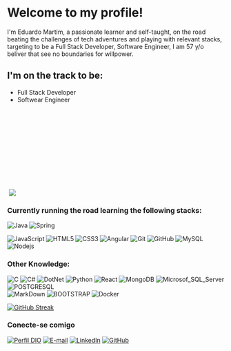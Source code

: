 # Welcome to my profile!

I'm Eduardo Martim, a passionate learner and self-taught, on the road beating the challenges of tech adventures and playing with relevant stacks, targeting to be a Full Stack Developer,  Software Engineer, I am 57 y/o beliver that see no boundaries for willpower.

## I'm on the track to be:
* Full Stack Developer
* Softwear Engineer
<br>
<div align="left" href="https://github.com/EduMartim">
    <img height="180"
    <a href=""> <img align="center" src="https://github-readme-stats.vercel.app/api/top-langs/?username=edumartim&theme=react&line_height=40&hide=css"/></a>
</div>


### Currently running the road learning the following stacks:

![Java](https://img.shields.io/badge/Java-020100?style=for-the-badge&logo=openjdk&logoColor=red)
![Spring](https://img.shields.io/badge/Spring-020100?style=for-the-badge&logo=spring&logoColor=green)

![JavaScript](https://img.shields.io/badge/-JavaScript-black?style=flat-square&logo=javascript)
![HTML5](https://img.shields.io/badge/HTML5-black?style=flat-square&logo=html5&logoColor=red)
![CSS3](https://img.shields.io/badge/CSS3-black?style=flat-square&logo=css3&logoColor=blue)
![Angular](https://img.shields.io/badge/AngularJS-black?style=flat-square&logo=angularjs&logoColor=red)
![Git](https://img.shields.io/badge/-Git-black?style=flat-square&logo=git)
![GitHub](https://img.shields.io/badge/-GitHub-black?style=flat-square&logo=github)
![MySQL](https://img.shields.io/badge/-MySQL-black?style=flat-square&logo=mysql)
![Nodejs](https://img.shields.io/badge/-Nodejs-black?style=flat-square&logo=Node.js)

### Other Knowledge:

![C](https://img.shields.io/badge/C-black?style=flat-square&logo=csharp)
![C#](https://img.shields.io/badge/CSharp-black?style=flat-square&logo=csharp)
![DotNet](https://img.shields.io/badge/DOTNET-black?style=flat-square&logo=dotnet&logoColor=aqua)
![Python](https://img.shields.io/badge/-Python-black?style=flat-square&logo=Python)
![React](https://img.shields.io/badge/-React-black?style=flat-square&logo=react)
![MongoDB](https://img.shields.io/badge/-MongoDB-black?style=flat-square&logo=mongodb)
![Microsof_SQL_Server](https://img.shields.io/badge/Microsoft%20SQL%20Sever-black?style=flat-square&logo=microsoft%20sql%20server&logoColor=red)
![POSTGRESQL](https://img.shields.io/badge/PostgreSQL-black?style=flat-square&logo=postgreSQL)  
![MarkDown](https://img.shields.io/badge/Markdown-black?style=flat-square&logo=markdown&logoColor=white)
![BOOTSTRAP](https://img.shields.io/badge/Bootstrap-black?style=style=flat-square&logo=bootstrap&logoColor=blue)
![Docker](https://img.shields.io/badge/-Docker-black?style=flat-square&logo=docker) 


[![GitHub Streak](https://github-readme-streak-stats.herokuapp.com/?user=EduMartim&theme=dracula)](https://git.io/streak-stats)

### Conecte-se comigo
[![Perfil DIO](https://img.shields.io/badge/-Meu%20Perfil%20na%20DIO-30A3DC?style=for-the-badge)](https://web.dio.me/users/principal2_caio/)
[![E-mail](https://img.shields.io/badge/-Email-000?style=for-the-badge&logo=microsoft-outlook&logoColor=E94D5F)](mailto:edumartim@gmail.com)
[![LinkedIn](https://img.shields.io/badge/-LinkedIn-000?style=for-the-badge&logo=linkedin&logoColor=30A3DC)](https://www.linkedin.com/in/eduardomartim/)
[![GitHub](https://img.shields.io/badge/GitHub-000?style=for-the-badge&logo=github&logoColor=30A3DC)](https://github.com/EduMartim/)
